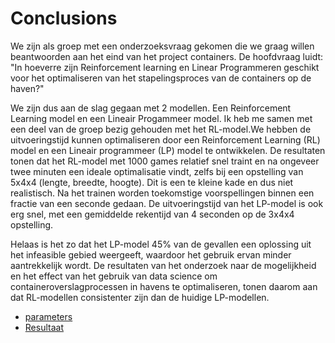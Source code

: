 # Conclusions

We zijn als groep met een onderzoeksvraag gekomen die we graag willen beantwoorden aan het eind van het project containers. De hoofdvraag luidt: "In hoeverre zijn Reinforcement learning en Linear Programmeren geschikt voor het optimaliseren van het stapelingsproces van de containers op de haven?"

We zijn dus aan de slag gegaan met 2 modellen. Een Reinforcement Learning model en een Lineair Progammeer model. Ik heb me samen met een deel van de groep bezig gehouden met het RL-model.We hebben de uitvoeringstijd kunnen optimaliseren door een Reinforcement Learning (RL) model en een Lineair programmeer (LP) model te ontwikkelen. De resultaten tonen dat het RL-model met 1000 games relatief snel traint en na ongeveer twee minuten een ideale optimalisatie vindt, zelfs bij een opstelling van 5x4x4 (lengte, breedte, hoogte). Dit is een te kleine kade en dus niet realistisch. Na het trainen worden toekomstige voorspellingen binnen een fractie van een seconde gedaan. De uitvoeringstijd van het LP-model is ook erg snel, met een gemiddelde rekentijd van 4 seconden op de 3x4x4 opstelling. 

Helaas is het zo dat het LP-model 45% van de gevallen een oplossing uit het infeasible gebied weergeeft, waardoor het gebruik ervan minder aantrekkelijk wordt. De resultaten van het onderzoek naar de mogelijkheid en het effect van het gebruik van data science om containeroverslagprocessen in havens te optimaliseren, tonen daarom aan dat RL-modellen consistenter zijn dan de huidige LP-modellen.

- [parameters]()
- [Resultaat]()
